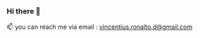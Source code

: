 ### Hi there 👋

<!--
**vincentiusronalto/vincentiusronalto** is a ✨ _special_ ✨ repository because its `README.md` (this file) appears on your GitHub profile.

Here are some ideas to get you started:

- 🔭 I’m currently working on ...
- 🌱 I’m currently learning ...
- 👯 I’m looking to collaborate on ...
- 🤔 I’m looking for help with ...
- 💬 Ask me about ...

- 📫 
you can reach,,,still secret what I am doing but it will be a smartphone app.ronalto.d@gmail.com How to reach me: ...
- 😄 Pronouns: ...
- ⚡ Fun fact: ...
-->


📫 
you can reach me via email : vincentius.ronalto.d@gmail.com
